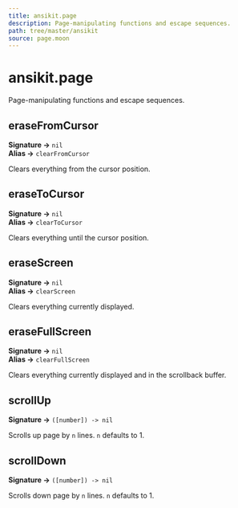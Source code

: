```yaml
---
title: ansikit.page
description: Page-manipulating functions and escape sequences.
path: tree/master/ansikit
source: page.moon
---
```


# ansikit.page

Page-manipulating functions and escape sequences.

## eraseFromCursor

**Signature →** `nil`<br>
**Alias →** `clearFromCursor`<br>

Clears everything from the cursor position.

## eraseToCursor

**Signature →** `nil`<br>
**Alias →** `clearToCursor`<br>

Clears everything until the cursor position.

## eraseScreen

**Signature →** `nil`<br>
**Alias →** `clearScreen`<br>

Clears everything currently displayed.

## eraseFullScreen

**Signature →** `nil`<br>
**Alias →** `clearFullScreen`<br>

Clears everything currently displayed and in the scrollback buffer.

## scrollUp

**Signature →** `([number]) -> nil`<br>

Scrolls up page by `n` lines. `n` defaults to 1.

## scrollDown

**Signature →** `([number]) -> nil`<br>

Scrolls down page by `n` lines. `n` defaults to 1.